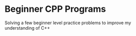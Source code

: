# Beginner CPP Programs
 Solving a few beginner level practice problems to improve my understanding of C++
